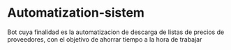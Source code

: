 # Automatization-sistem
Bot cuya finalidad es la automatizacion de descarga de listas de precios de proveedores, con el objetivo de ahorrar tiempo a la hora de trabajar
